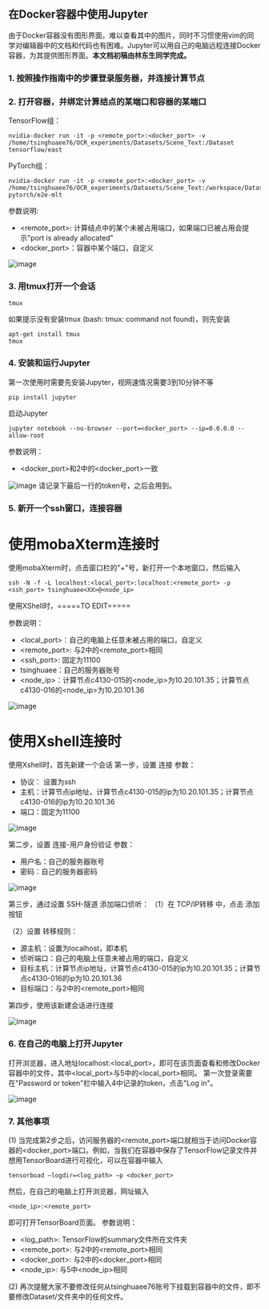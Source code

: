 ## 在Docker容器中使用Jupyter
由于Docker容器没有图形界面，难以查看其中的图片，同时不习惯使用vim的同学对编辑器中的文档和代码也有困难。Jupyter可以用自己的电脑远程连接Docker容器，为其提供图形界面。**本文档初稿由林东生同学完成。**

### 1. 按照操作指南中的步骤登录服务器，并连接计算节点

### 2. 打开容器，并绑定计算结点的某端口和容器的某端口
TensorFlow组：
```shell
nvidia-docker run -it -p <remote_port>:<docker_port> -v /home/tsinghuaee76/OCR_experiments/Datasets/Scene_Text:/Dataset tensorflow/east
```
PyTorch组：
```shell
nvidia-docker run -it -p <remote_port>:<docker_port> -v /home/tsinghuaee76/OCR_experiments/Datasets/Scene_Text:/workspace/Dataset pytorch/e2e-mlt
```
参数说明:
* <remote_port>: 计算结点中的某个未被占用端口，如果端口已被占用会提示"port is already allocated"
* <docker_port>：容器中某个端口，自定义

![image](https://github.com/RuijieJ/doc/blob/master/imgs/1.png)

### 3. 用tmux打开一个会话
```shell
tmux
```
如果提示没有安装tmux (bash: tmux: command not found)，则先安装
```shell
apt-get install tmux
tmux
```

### 4. 安装和运行Jupyter
第一次使用时需要先安装Jupyter，视网速情况需要3到10分钟不等
```shell
pip install jupyter
```
启动Jupyter
```shell
jupyter notebook --no-browser --port=<docker_port> --ip=0.0.0.0 --allow-root
```
参数说明：
* <docker_port>和2中的<docker_port>一致

![image](https://github.com/RuijieJ/doc/blob/master/imgs/2.png)
请记录下最后一行的token号，之后会用到。

### 5. 新开一个ssh窗口，连接容器

# 使用mobaXterm连接时
使用mobaXterm时，点击窗口栏的"+"号，新打开一个本地窗口，然后输入
```shell
ssh -N -f -L localhost:<local_port>:localhost:<remote_port> -p <ssh_port> tsinghuaee<XX>@<node_ip>
```
使用XShell时，=====TO EDIT=====

参数说明：
* <local_port>：自己的电脑上任意未被占用的端口，自定义
* <remote_port>: 与2中的<remote_port>相同
* <ssh_port>: 固定为11100
* tsinghuaee<XX>：自己的服务器账号
* <node_ip>：计算节点c4130-015的<node_ip>为10.20.101.35；计算节点c4130-016的<node_ip>为10.20.101.36

![image](https://github.com/RuijieJ/doc/blob/master/imgs/3.png)

# 使用Xshell连接时
使用Xshell时，首先新建一个会话
第一步，设置 连接 参数：
* 协议： 设置为ssh
* 主机：计算节点ip地址，计算节点c4130-015的ip为10.20.101.35；计算节点c4130-016的ip为10.20.101.36
* 端口：固定为11100

![image](https://github.com/RuijieJ/doc/blob/master/imgs/xshell1.png)

第二步，设置 连接-用户身份验证 参数：
* 用户名：自己的服务器账号
* 密码：自己的服务器密码

![image](https://github.com/RuijieJ/doc/blob/master/imgs/xshell2.png)

第三步，通过设置 SSH-隧道 添加端口侦听：
（1）在 TCP/IP转移 中，点击 添加 按钮

（2）设置 转移规则：
* 源主机：设置为localhost，即本机
* 侦听端口：自己的电脑上任意未被占用的端口，自定义
* 目标主机：计算节点ip地址，计算节点c4130-015的ip为10.20.101.35；计算节点c4130-016的ip为10.20.101.36
* 目标端口：与2中的<remote_port>相同

第四步，使用该新建会话进行连接

![image](https://github.com/RuijieJ/doc/blob/master/imgs/xshell3.png)


### 6. 在自己的电脑上打开Jupyter
打开浏览器，进入地址localhost:<local_port>，即可在该页面查看和修改Docker容器中的文件，其中<local_port>与5中的<local_port>相同。
第一次登录需要在"Password or token"栏中输入4中记录的token，点击"Log in"。

![image](https://github.com/RuijieJ/doc/blob/master/imgs/5.png)

### 7. 其他事项
(1) 当完成第2步之后，访问服务器的<remote_port>端口就相当于访问Docker容器的<docker_port>端口。例如，当我们在容器中保存了TensorFlow记录文件并想用TensorBoard进行可视化，可以在容器中输入
```shell
tensorboad –logdir=<log_path> –p <docker_port>
```
然后，在自己的电脑上打开浏览器，网址输入
```shell
<node_ip>:<remote_port>
```
即可打开TensorBoard页面。
参数说明：
* <log_path>: TensorFlow的summary文件所在文件夹
* <remote_port>: 与2中的<remote_port>相同
* <docker_port>: 与2中的<docker_port>相同
* <node_ip>: 与5中<node_ip>相同

(2) 再次提醒大家不要修改任何从tsinghuaee76账号下挂载到容器中的文件，即不要修改Dataset/文件夹中的任何文件。

